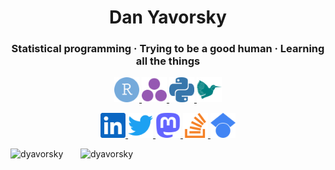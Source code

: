<h1 align="center">Dan Yavorsky</h1>
<h3 align="center">Statistical programming &middot; Trying to be a good human  &middot;  Learning all the things</h3>

<p align="center"> 
  <a href="https://cran.r-project.org/" target="_blank" rel="noreferrer"> <img src="icons/rstudio-color.svg" alt="R" width="40" height="40"/> </a> 
  <a href="https://julialang.org/" target="_blank" rel="noreferrer"> <img src="icons/julia-color.svg" alt="Julia" width="40" height="40"/> </a> 
  <a href="https://www.python.org/" target="_blank" rel="noreferrer"> <img src="icons/python-color.svg" alt="Python" width="40" height="40"/> </a>
  <a href="https://www.latex-project.org/" target="_blank" rel="noreferrer"> <img src="icons/latex-color.svg" alt="Latex" width="40" height="40"/> </a>  
</p>

<p align="center"> 
  <a href="https://www.linkedin.com/in/dyavorsky/" target="_blank" rel="noreferrer"> <img src="icons/linkedin-color.svg" alt="LinkedIn" width="40" height="40"/> </a> 
  <a href="https://twitter.com/dyavorsky" target="_blank" rel="noreferrer"> <img src="icons/twitter-color.svg" alt="Twitter" width="40" height="40"/> </a> 
  <a href="https://fosstodon.org/@dyavorsky" target="_blank" rel="noreferrer"> <img src="icons/mastodon-color.svg" alt="Mastodon" width="40" height="40"/> </a> 
  <a href="https://stackoverflow.com/users/4573108/dany" target="_blank" rel="noreferrer"> <img src="icons/stackoverflow-color.svg" alt="StackOverflow" width="40" height="40"/> </a> 
  <a href="https://scholar.google.com/citations?user=E2qzlUYAAAAJ&hl=en&oi=ao" target="_blank" rel="noreferrer"> <img src="icons/googlescholar-color.svg" alt="GoogleScholar" width="40" height="40"/> </a> 
</p>

<div>
  <img src="https://github-readme-stats.vercel.app/api/top-langs?username=dyavorsky&show_icons=true&theme=city_lights&locale=en&layout=compact" alt="dyavorsky" />
  &nbsp; &nbsp; &nbsp;
  <img src="https://github-readme-stats.vercel.app/api?username=dyavorsky&show_icons=true&theme=city_lights&locale=en" alt="dyavorsky" />
</div>
